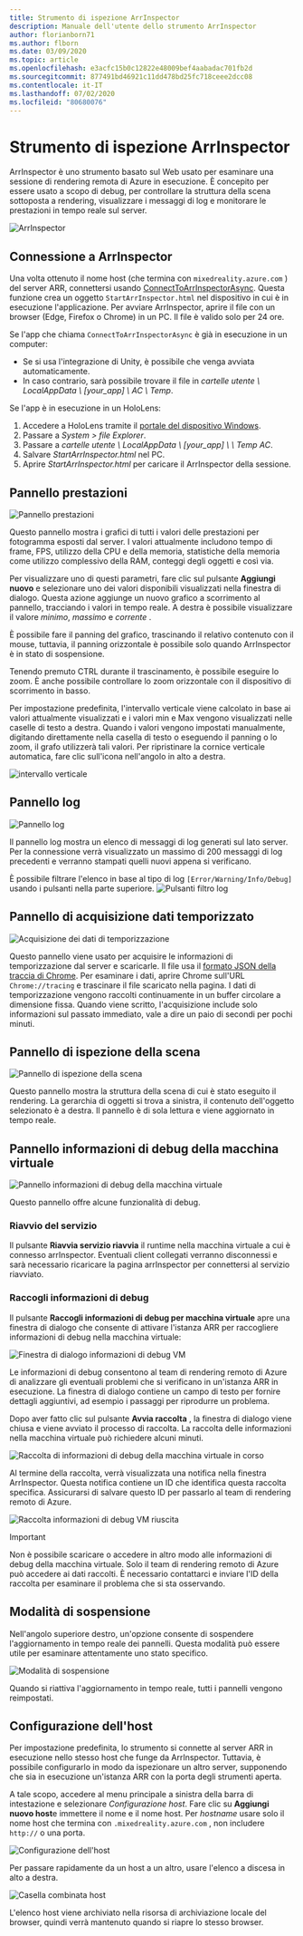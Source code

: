 ```yaml
---
title: Strumento di ispezione ArrInspector
description: Manuale dell'utente dello strumento ArrInspector
author: florianborn71
ms.author: flborn
ms.date: 03/09/2020
ms.topic: article
ms.openlocfilehash: e3acfc15b0c12822e48009bef4aabadac701fb2d
ms.sourcegitcommit: 877491bd46921c11dd478bd25fc718ceee2dcc08
ms.contentlocale: it-IT
ms.lasthandoff: 07/02/2020
ms.locfileid: "80680076"
---
```

# <a name="the-arrinspector-inspection-tool"></a>Strumento di ispezione ArrInspector

ArrInspector è uno strumento basato sul Web usato per esaminare una sessione di rendering remota di Azure in esecuzione. È concepito per essere usato a scopo di debug, per controllare la struttura della scena sottoposta a rendering, visualizzare i messaggi di log e monitorare le prestazioni in tempo reale sul server.

![ArrInspector](./media/arr-inspector.png)

## <a name="connecting-to-the-arrinspector"></a>Connessione a ArrInspector

Una volta ottenuto il nome host (che termina con `mixedreality.azure.com` ) del server ARR, connettersi usando [ConnectToArrInspectorAsync](../../how-tos/frontend-apis.md#connect-to-arr-inspector). Questa funzione crea un oggetto `StartArrInspector.html` nel dispositivo in cui è in esecuzione l'applicazione. Per avviare ArrInspector, aprire il file con un browser (Edge, Firefox o Chrome) in un PC. Il file è valido solo per 24 ore.

Se l'app che chiama `ConnectToArrInspectorAsync` è già in esecuzione in un computer:

* Se si usa l'integrazione di Unity, è possibile che venga avviata automaticamente.
* In caso contrario, sarà possibile trovare il file in *cartelle utente \\ LocalAppData \\ [your_app] \\ AC \\ Temp*.

Se l'app è in esecuzione in un HoloLens:

1. Accedere a HoloLens tramite il [portale del dispositivo Windows](https://docs.microsoft.com/windows/mixed-reality/using-the-windows-device-portal).
1. Passare a *System > file Explorer*.
1. Passare a *cartelle utente \\ LocalAppData \\ [your_app] \\ \\ Temp AC*.
1. Salvare *StartArrInspector.html* nel PC.
1. Aprire *StartArrInspector.html* per caricare il ArrInspector della sessione.

## <a name="the-performance-panel"></a>Pannello prestazioni

![Pannello prestazioni](./media/performance-panel.png)

Questo pannello mostra i grafici di tutti i valori delle prestazioni per fotogramma esposti dal server. I valori attualmente includono tempo di frame, FPS, utilizzo della CPU e della memoria, statistiche della memoria come utilizzo complessivo della RAM, conteggi degli oggetti e così via.

Per visualizzare uno di questi parametri, fare clic sul pulsante **Aggiungi nuovo** e selezionare uno dei valori disponibili visualizzati nella finestra di dialogo. Questa azione aggiunge un nuovo grafico a scorrimento al pannello, tracciando i valori in tempo reale. A destra è possibile visualizzare il valore *minimo*, *massimo* e *corrente* .

È possibile fare il panning del grafico, trascinando il relativo contenuto con il mouse, tuttavia, il panning orizzontale è possibile solo quando ArrInspector è in stato di sospensione.

Tenendo premuto CTRL durante il trascinamento, è possibile eseguire lo zoom. È anche possibile controllare lo zoom orizzontale con il dispositivo di scorrimento in basso.

Per impostazione predefinita, l'intervallo verticale viene calcolato in base ai valori attualmente visualizzati e i valori min e Max vengono visualizzati nelle caselle di testo a destra. Quando i valori vengono impostati manualmente, digitando direttamente nella casella di testo o eseguendo il panning o lo zoom, il grafo utilizzerà tali valori. Per ripristinare la cornice verticale automatica, fare clic sull'icona nell'angolo in alto a destra.

![intervallo verticale](./media/vertical-range.png)

## <a name="the-log-panel"></a>Pannello log

![Pannello log](./media/log-panel.png)

Il pannello log mostra un elenco di messaggi di log generati sul lato server. Per la connessione verrà visualizzato un massimo di 200 messaggi di log precedenti e verranno stampati quelli nuovi appena si verificano.

È possibile filtrare l'elenco in base al tipo di log `[Error/Warning/Info/Debug]` usando i pulsanti nella parte superiore.
![Pulsanti filtro log](./media/log-filter.png)

## <a name="the-timing-data-capture-panel"></a>Pannello di acquisizione dati temporizzato

![Acquisizione dei dati di temporizzazione](./media/timing-data-capture.png)

Questo pannello viene usato per acquisire le informazioni di temporizzazione dal server e scaricarle. Il file usa il [formato JSON della traccia di Chrome](https://docs.google.com/document/d/1CvAClvFfyA5R-PhYUmn5OOQtYMH4h6I0nSsKchNAySU/edit). Per esaminare i dati, aprire Chrome sull'URL `Chrome://tracing` e trascinare il file scaricato nella pagina. I dati di temporizzazione vengono raccolti continuamente in un buffer circolare a dimensione fissa. Quando viene scritto, l'acquisizione include solo informazioni sul passato immediato, vale a dire un paio di secondi per pochi minuti.

## <a name="the-scene-inspection-panel"></a>Pannello di ispezione della scena

![Pannello di ispezione della scena](./media/scene-inspection-panel.png)

Questo pannello mostra la struttura della scena di cui è stato eseguito il rendering. La gerarchia di oggetti si trova a sinistra, il contenuto dell'oggetto selezionato è a destra. Il pannello è di sola lettura e viene aggiornato in tempo reale.

## <a name="the-vm-debug-information-panel"></a>Pannello informazioni di debug della macchina virtuale

![Pannello informazioni di debug della macchina virtuale](./media/state-debugger-panel.png)

Questo pannello offre alcune funzionalità di debug.

### <a name="restart-service"></a>Riavvio del servizio

Il pulsante **Riavvia servizio riavvia** il runtime nella macchina virtuale a cui è connesso arrInspector. Eventuali client collegati verranno disconnessi e sarà necessario ricaricare la pagina arrInspector per connettersi al servizio riavviato.

### <a name="collect-debug-information"></a>Raccogli informazioni di debug

Il pulsante **Raccogli informazioni di debug per macchina virtuale** apre una finestra di dialogo che consente di attivare l'istanza ARR per raccogliere informazioni di debug nella macchina virtuale:

![Finestra di dialogo informazioni di debug VM](./media/state-debugger-dialog.png)

Le informazioni di debug consentono al team di rendering remoto di Azure di analizzare gli eventuali problemi che si verificano in un'istanza ARR in esecuzione. La finestra di dialogo contiene un campo di testo per fornire dettagli aggiuntivi, ad esempio i passaggi per riprodurre un problema.

Dopo aver fatto clic sul pulsante **Avvia raccolta** , la finestra di dialogo viene chiusa e viene avviato il processo di raccolta. La raccolta delle informazioni nella macchina virtuale può richiedere alcuni minuti.

![Raccolta di informazioni di debug della macchina virtuale in corso](./media/state-debugger-panel-in-progress.png)

Al termine della raccolta, verrà visualizzata una notifica nella finestra ArrInspector. Questa notifica contiene un ID che identifica questa raccolta specifica. Assicurarsi di salvare questo ID per passarlo al team di rendering remoto di Azure.

![Raccolta informazioni di debug VM riuscita](./media/state-debugger-snackbar-success.png)

> [!IMPORTANT]
> Non è possibile scaricare o accedere in altro modo alle informazioni di debug della macchina virtuale. Solo il team di rendering remoto di Azure può accedere ai dati raccolti. È necessario contattarci e inviare l'ID della raccolta per esaminare il problema che si sta osservando.

## <a name="pause-mode"></a>Modalità di sospensione

Nell'angolo superiore destro, un'opzione consente di sospendere l'aggiornamento in tempo reale dei pannelli. Questa modalità può essere utile per esaminare attentamente uno stato specifico.

![Modalità di sospensione](./media/pause-mode.png)

Quando si riattiva l'aggiornamento in tempo reale, tutti i pannelli vengono reimpostati.

## <a name="host-configuration"></a>Configurazione dell'host

Per impostazione predefinita, lo strumento si connette al server ARR in esecuzione nello stesso host che funge da ArrInspector. Tuttavia, è possibile configurarlo in modo da ispezionare un altro server, supponendo che sia in esecuzione un'istanza ARR con la porta degli strumenti aperta.

A tale scopo, accedere al menu principale a sinistra della barra di intestazione e selezionare *Configurazione host*. Fare clic su **Aggiungi nuovo host**e immettere il nome e il nome host. Per *hostname* usare solo il nome host che termina con `.mixedreality.azure.com` , non includere `http://` o una porta.

![Configurazione dell'host](./media/host-configuration.png)

Per passare rapidamente da un host a un altro, usare l'elenco a discesa in alto a destra.

![Casella combinata host](./media/host-switch-combo.png)

L'elenco host viene archiviato nella risorsa di archiviazione locale del browser, quindi verrà mantenuto quando si riapre lo stesso browser.
